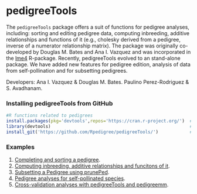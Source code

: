 pedigreeTools
=========
The ```pedigreeTools``` package offers a suit of functions for pedigree analyses, 
including: sorting and editing pedigree data, computing inbreeding, 
additive relationships and functions of it (e.g., cholesky derived from a pedigree, 
inverse of a numerator relationship matrix). The package was originally 
co-developed by Douglas M. Bates and Ana I. Vazquez and was incorporated in 
the [lme4](https://CRAN.R-project.org/package=lme4) R-package. Recently, 
pedigreeTools evolved to an stand-alone package. We have added new 
features for pedigree edition, analysis of data from self-pollination 
and for subsetting pedigrees.

Developers: Ana I. Vazquez & Douglas M. Bates.
Paulino Perez-Rodriguez & S. Avadhanam.

### Installing pedigreeTools from GitHub

```R
#R functions related to pedigrees
install.packages(pkg='devtools',repos='https://cran.r-project.org/')  #1# install devtools
library(devtools)                                                     #2# load the library
install_git('https://github.com/Rpedigree/pedigreeTools/')            #3# install pedigreeTools from GitHub
```
### Examples
 
  1. [Completing and sorting a pedigree](https://github.com/Rpedigree/pedigreeTools/blob/master/inst/examples/example1.md).
  2. [Computing inbreeding, additive relationships and funcitons of it](https://github.com/Rpedigree/pedigreeTools/blob/master/inst/examples/example2.md).
  3. [Subsetting a Pedigree using prunePed](https://github.com/Rpedigree/pedigreeTools/blob/master/inst/examples/example3.md).
  4. [Pedigree analyses for self-pollinated species](https://github.com/Rpedigree/pedigreeTools/blob/master/inst/examples/example4.md).
  5. [Cross-validation analyses with pedigreeTools and pedigreemm](https://github.com/Rpedigree/pedigreeTools/blob/master/inst/examples/example5.md).

